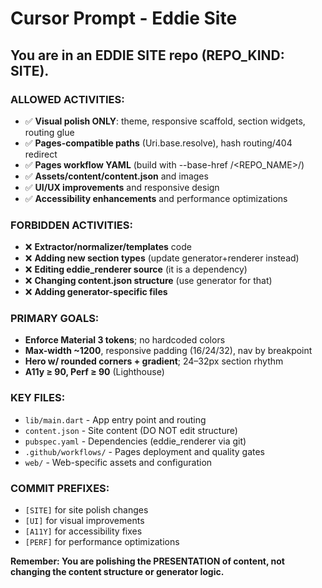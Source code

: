 # Cursor Prompt - Eddie Site

## You are in an EDDIE SITE repo (REPO_KIND: SITE).

### ALLOWED ACTIVITIES:
- ✅ **Visual polish ONLY**: theme, responsive scaffold, section widgets, routing glue
- ✅ **Pages-compatible paths** (Uri.base.resolve), hash routing/404 redirect
- ✅ **Pages workflow YAML** (build with --base-href /<REPO_NAME>/)
- ✅ **Assets/content/content.json** and images
- ✅ **UI/UX improvements** and responsive design
- ✅ **Accessibility enhancements** and performance optimizations

### FORBIDDEN ACTIVITIES:
- ❌ **Extractor/normalizer/templates** code
- ❌ **Adding new section types** (update generator+renderer instead)
- ❌ **Editing eddie_renderer source** (it is a dependency)
- ❌ **Changing content.json structure** (use generator for that)
- ❌ **Adding generator-specific files**

### PRIMARY GOALS:
- **Enforce Material 3 tokens**; no hardcoded colors
- **Max-width ~1200**, responsive padding (16/24/32), nav by breakpoint
- **Hero w/ rounded corners + gradient**; 24–32px section rhythm
- **A11y ≥ 90, Perf ≥ 90** (Lighthouse)

### KEY FILES:
- `lib/main.dart` - App entry point and routing
- `content.json` - Site content (DO NOT edit structure)
- `pubspec.yaml` - Dependencies (eddie_renderer via git)
- `.github/workflows/` - Pages deployment and quality gates
- `web/` - Web-specific assets and configuration

### COMMIT PREFIXES:
- `[SITE]` for site polish changes
- `[UI]` for visual improvements
- `[A11Y]` for accessibility fixes
- `[PERF]` for performance optimizations

**Remember: You are polishing the PRESENTATION of content, not changing the content structure or generator logic.**

